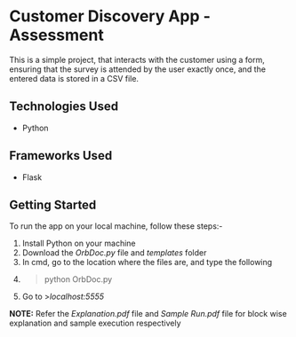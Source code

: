 # Customer Discovery App - Assessment

This is a simple project, that interacts with the customer using a form, ensuring that the survey is attended by the user exactly once, and the entered data is stored in a CSV file.

## Technologies Used
- Python

## Frameworks Used
- Flask

## Getting Started

To run the app on your local machine, follow these steps:-

1. Install Python on your machine
2. Download the *OrbDoc.py* file and *templates* folder
4. In cmd, go to the location where the files are, and type the following
5. >python OrbDoc.py
6. Go to >*localhost:5555*

**NOTE:** Refer the *Explanation.pdf* file and *Sample Run.pdf* file for block wise explanation and sample execution respectively
